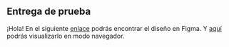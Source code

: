 
## Entrega de prueba

¡Hola! En el siguiente [enlace](https://www.figma.com/file/xhjJohoPMpaOUdEceZ3SjG/Untitled?type=design&node-id=0%3A1&mode=design&t=3jCqzZHnuh0VsE9s-1) podrás encontrar el diseño en Figma.
Y [aquí](https://www.figma.com/proto/xhjJohoPMpaOUdEceZ3SjG/Untitled?type=design&node-id=18-148&t=3jCqzZHnuh0VsE9s-0&scaling=scale-down&page-id=0%3A1&starting-point-node-id=111%3A33) podrás visualizarlo en modo navegador.
